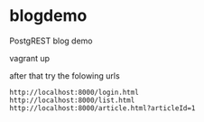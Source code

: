 # blogdemo
PostgREST blog demo

vagrant up

after that try the folowing urls
```
http://localhost:8000/login.html
http://localhost:8000/list.html
http://localhost:8000/article.html?articleId=1
```
